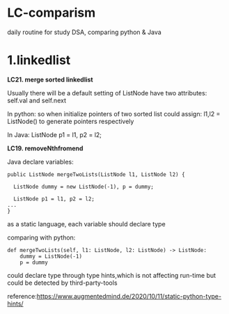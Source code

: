 # LC-comparism
daily routine for study DSA, comparing python &amp; Java
# 1.linkedlist
**LC21. merge sorted linkedlist**

Usually there will be a default setting of ListNode have two attributes: self.val and self.next

In python: so when initialize pointers of two sorted list could assign: l1,l2 = ListNode() to generate pointers respectively

In Java:  ListNode p1 = l1, p2 = l2;

**LC19. removeNthfromend**

Java declare variables: 


    public ListNode mergeTwoLists(ListNode l1, ListNode l2) {

      ListNode dummy = new ListNode(-1), p = dummy;
                               
      ListNode p1 = l1, p2 = l2;
    ...
    }
as a static language, each variable should declare type

comparing with python:

    def mergeTwoLists(self, l1: ListNode, l2: ListNode) -> ListNode:
        dummy = ListNode(-1)
        p = dummy
        
could declare type through type hints,which is not affecting run-time but could be detected by third-party-tools

reference:https://www.augmentedmind.de/2020/10/11/static-python-type-hints/
